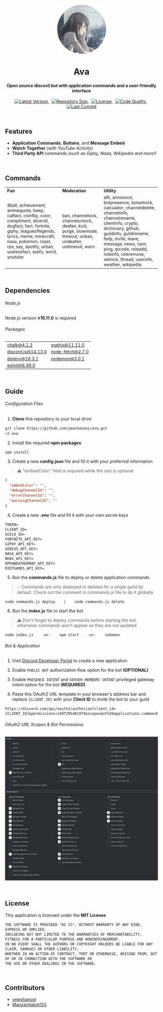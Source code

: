 <p align="center">
    <img src=".github/readme_icon.png" width="161" height="161"/>
    <h1 align="center">Ava</h1>
    <h4 align="center">Open source discord bot with application commands and a user-friendly interface</h4>
</p>

<p align="center">
    <a href="https://github.com/yewshanooi/ava/releases/">
        <img alt="Latest Version" src="https://img.shields.io/github/v/release/yewshanooi/ava?include_prereleases&style=flat-square">
    </a>
  &nbsp;
    <a href="https://github.com/yewshanooi/ava/">
        <img alt="Repository Size" src="https://img.shields.io/github/repo-size/yewshanooi/ava?style=flat-square">
    </a>
  &nbsp;
    <a href="https://github.com/yewshanooi/ava/blob/main/LICENSE">
        <img alt="License" src="https://img.shields.io/github/license/yewshanooi/ava?style=flat-square">
    </a>
  &nbsp;
    <a href="https://www.codefactor.io/repository/github/yewshanooi/ava/">
        <img alt="Code Quality" src="https://img.shields.io/codefactor/grade/github/yewshanooi/ava?style=flat-square">
    </a>
  &nbsp;
    <a href="https://github.com/yewshanooi/ava/commits/">
        <img alt="Last Commit" src="https://img.shields.io/github/last-commit/yewshanooi/ava?style=flat-square">
    </a>
</p>
<br/>

## Features
- **Application Commands**, **Buttons**, and **Message Embed**
- **Watch Together** *(with YouTube Activity)*
- **Third Party API** commands *(such as Giphy, Nasa, Wikipedia and more!)*
<br/>

## Commands
<table>
  <tr>
    <td><b>Fun</b></td>
    <td><b>Moderation</b></td>
    <td><b>Utility</b></td>
  </tr>
  <tr>
    <td>8ball, achievement, animequote, beep, catfact, coinflip, color, compliment, diceroll, dogfact, fact, fortnite, giphy, leagueoflegends, lyrics, meme, minecraft, nasa, pokemon, roast, rps, say, spotify, urban, uselessfact, waifu, word, youtube</td>
    <td>ban, channellock, channelunlock, deafen, kick, purge, slowmode, timeout, unban, undeafen, untimeout, warn</td>
    <td>afk, announce, botpresence, botsetnick, calculator, channeldelete, channelinfo, channelrename, clientinfo, crypto, dictionary, github, guildinfo, guildrename, help, invite, leave, message, news, npm, ping, qrcode, roleadd, roleinfo, roleremove, setnick, thread, userinfo, weather, wikipedia</td>
  </tr>
</table>
<br/>

## Dependencies
###### Node.js
Node.js version **≥16.11.0** is required

###### Packages
<table>
  <tr>
    <td><a href="https://www.npmjs.com/package/chalk">chalk@4.1.2</a></td>
    <td><a href="https://www.npmjs.com/package/mathjs">mathjs@11.11.0</a></td>
  </tr>
  <tr>
    <td><a href="https://www.npmjs.com/package/discord.js">discord.js@14.13.0</a></td>
    <td><a href="https://www.npmjs.com/package/node-fetch">node-fetch@2.7.0</a></td>
  </tr>
  <tr>
    <td><a href="https://www.npmjs.com/package/dotenv">dotenv@16.3.1</a></td>
    <td><a href="https://www.npmjs.com/package/nodemon">nodemon@3.0.1</a></td>
  </tr>
  <tr>
    <td><a href="https://www.npmjs.com/package/eslint">eslint@8.49.0</a></td>
    <td></td>
  </tr>
</table>
<br/>

## Guide
###### Configuration Files
1. **Clone** this repository to your local drive
```sh
git clone https://github.com/yewshanooi/ava.git
cd ava
```
2. Install the required **npm packages**
```
npm install
```
3. Create a new **config.json** file and fill it with your preferred information<br/>
> ⚠️ "embedColor" field is required while the rest is optional
```json
{
  "embedColor": "",
  "debugChannelId": "",
  "errorChannelId": "",
  "warningChannelId": ""
}
```
4. Create a new **.env** file and fill it with your own secret keys
```
TOKEN=
CLIENT_ID=
GUILD_ID=
FORTNITE_API_KEY=
GIPHY_API_KEY=
GENIUS_API_KEY=
NASA_API_KEY=
NEWS_API_KEY=
OPENWEATHERMAP_API_KEY=
RIOTGAMES_API_KEY=
```
5. Run the **commands.js** file to deploy or delete application commands<br/>
> 💡 Commands are only deployed or deleted for a single guild by default. Check out the comment in commands.js file to do it globally
```
node commands.js deploy    |    node commands.js delete
```
6. Run the **index.js** file to start the bot<br/>
> ⚠️ Don't forget to deploy commands before starting the bot, otherwise commands won't appear as they are not updated
```
node index.js    -or-    npm start    -or-    nodemon
```

###### Bot & Application
1. Visit [Discord Developer Portal](https://discord.com/developers/applications) to create a new application

2. Enable `PUBLIC BOT` authorization flow option for the bot **(OPTIONAL)**

3. Enable `PRESENCE INTENT` and `SERVER MEMBERS INTENT` privileged gateway intent option for the bot **(REQUIRED)**

4. Paste this OAuth2 URL template in your browser's address bar and replace `{CLIENT_ID}` with your **Client ID** to invite the bot to your guild
```url
https://discord.com/api/oauth2/authorize?client_id={CLIENT_ID}&permissions=1497295481975&scope=bot%20applications.commands
```

###### OAuth2 URL Scopes & Bot Permissions
<p align="left">
    <img src=".github/oauth2_url_generator.png"/>
</p>
<br/>

## License
This application is licensed under the **MIT License**
```
THE SOFTWARE IS PROVIDED "AS IS", WITHOUT WARRANTY OF ANY KIND, EXPRESS OR IMPLIED, 
INCLUDING BUT NOT LIMITED TO THE WARRANTIES OF MERCHANTABILITY, FITNESS FOR A PARTICULAR PURPOSE AND NONINFRINGEMENT. 
IN NO EVENT SHALL THE AUTHORS OR COPYRIGHT HOLDERS BE LIABLE FOR ANY CLAIM, DAMAGES OR OTHER LIABILITY, 
WHETHER IN AN ACTION OF CONTRACT, TORT OR OTHERWISE, ARISING FROM, OUT OF OR IN CONNECTION WITH THE SOFTWARE OR 
THE USE OR OTHER DEALINGS IN THE SOFTWARE.
```
<br/>

## Contributors
- [yewshanooi](https://github.com/yewshanooi)
- [Manzanitabot123](https://github.com/Manzanitabot123)
